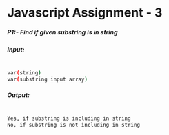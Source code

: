 # Javascript Assignment - 3
##### P1:- Find if given substring is in string
##### Input: 
#
```sh
var(string)
var(substring input array)
```
##### Output:
#
```sh
Yes, if substring is including in string
No, if substring is not including in string
```